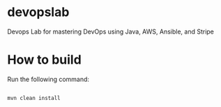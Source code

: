 # devopslab
Devops Lab for mastering DevOps using Java,  AWS,  Ansible, and Stripe

# How to build
Run the following command:
```

mvn clean install 
```
